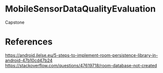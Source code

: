 # MobileSensorDataQualityEvaluation
Capstone 

# References
https://android.jlelse.eu/5-steps-to-implement-room-persistence-library-in-android-47b10cd47b24
https://stackoverflow.com/questions/47619718/room-database-not-created
